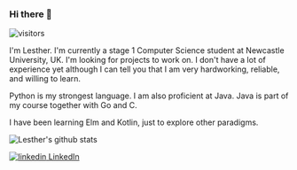 ### Hi there 👋

![visitors](https://visitor-badge.glitch.me/badge?page_id=lestherll)

I'm Lesther.
I'm currently a stage 1 Computer Science student at Newcastle University, UK.
I'm looking for projects to work on. I don't have a lot of experience yet although I can tell you that I am very hardworking, reliable, and willing to learn.

Python is my strongest language. I am also proficient at Java.
Java is part of my course together with Go and C.

I have been learning Elm and Kotlin, just to explore other paradigms.

![Lesther's github stats](https://github-readme-stats.vercel.app/api?username=lestherll&show_icons=true&theme=nord)

<p>
  <a href="https://www.linkedin.com/in/lesther-llacuna/" alt="Linkedin">
    <img src="https://i.stack.imgur.com/gVE0j.png" alt="linkedin">
    LinkedIn
  </a>
</p>

